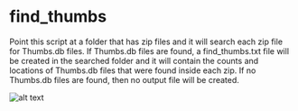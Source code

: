 # find_thumbs
Point this script at a folder that has zip files and it will search each zip file for Thumbs.db files. If Thumbs.db files are found, a find_thumbs.txt file will be created in the searched folder and it will contain the counts and locations of Thumbs.db files that were found inside each zip. If no Thumbs.db files are found, then no output file will be created.

![alt text](http://bluegalaxy.info/images/find_thumbs.jpg)

